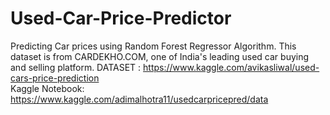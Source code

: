# Used-Car-Price-Predictor
Predicting Car prices using Random Forest Regressor Algorithm.
This dataset is from CARDEKHO.COM, one of India's leading used car buying and selling platform.
DATASET : https://www.kaggle.com/avikasliwal/used-cars-price-prediction  
Kaggle Notebook: https://www.kaggle.com/adimalhotra11/usedcarpricepred/data
